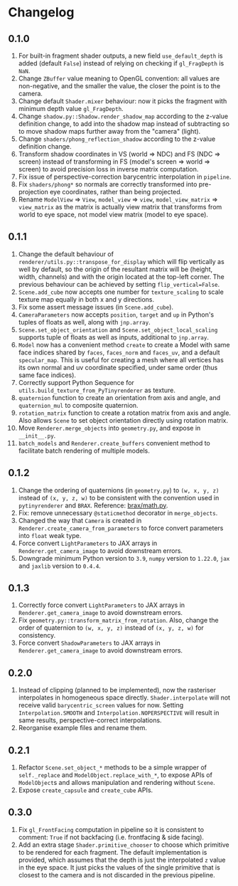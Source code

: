 # Changelog

## 0.1.0

1. For built-in fragment shader outputs, a new field `use_default_depth` is added (default `False`) instead of relying on checking if `gl_FragDepth` is `NaN`.
2. Change `ZBuffer` value meaning to OpenGL convention: all values are non-negative, and the smaller the value, the closer the point is to the camera.
3. Change default `Shader.mixer` behaviour: now it picks the fragment with minimum depth value `gl_FragDepth`.
4. Change `shadow.py::Shadow.render_shadow_map` according to the z-value definition change, to add into the shadow map instead of subtracting so to move shadow maps further away from the "camera" (light).
5. Change `shaders/phong_reflection_shadow` according to the z-value definition change.
6. Transform shadow coordinates in VS (world => NDC) and FS (NDC => screen) instead of transforming in FS (model's screen => world => screen) to avoid precision loss in inverse matrix computation.
7. Fix issue of perspective-correction barycentric interpolation in `pipeline`.
8. Fix `shaders/phong*` so normals are correctly transformed into pre-projection eye coordinates, rather than being projected.
9. Rename `ModelView` => `View`, `model_view` => `view`, `model_view_matrix` => `view_matrix` as the matrix is actually view matrix that transforms from world to eye space, not model view matrix (model to eye space).

## 0.1.1

1. Change the default behaviour of `renderer/utils.py::transpose_for_display` which will flip vertically as well by default, so the origin of the resultant matrix will be (height, width, channels) and with the origin located at the top-left corner. The previous behaviour can be achieved by setting `flip_vertical=False`.
2. `Scene.add_cube` now accepts one number for `texture_scaling` to scale texture map equally in both x and y directions.
3. Fix some assert message issues (in `Scene.add_cube`).
4. `CameraParameters` now accepts `position`, `target` and `up` in Python's tuples of floats as well, along with `jnp.array`.
5. `Scene.set_object_orientation` and `Scene.set_object_local_scaling` supports tuple of floats as well as inputs, additional to `jnp.array`.
6. `Model` now has a convenient method `create` to create a Model with same face indices shared by `faces`, `faces_norm` and `faces_uv`, and a default `specular_map`. This is useful for creating a mesh where all vertices has its own normal and uv coordinate specified, under same order (thus same face indices).
7. Correctly support Python Sequence for `utils.build_texture_from_PyTinyrenderer` as texture.
8. `quaternion` function to create an orientation from axis and angle, and `quaternion_mul` to composite quaternion.
9. `rotation_matrix` function to create a rotation matrix from axis and angle. Also allows `Scene` to set object orientation directly using rotation matrix.
10. Move `Renderer.merge_objects` into `geometry.py`, and expose in `__init__.py`.
11. `batch_models` and `Renderer.create_buffers` convenient method to facilitate batch rendering of multiple models.

## 0.1.2

1. Change the ordering of quaternions (in `geometry.py`) to `(w, x, y, z)` instead of `(x, y, z, w)` to be consistent with the convention used in `pytinyrenderer` and `BRAX`. Reference: [brax/math.py](https://github.com/google/brax/blob/aebd8b8cb34430f6eaf6f914293f901e3c8d9a22/brax/math.py).
2. Fix: remove unnecessary `@staticmethod` decorator in `merge_objects`.
3. Changed the way that `Camera` is created in `Renderer.create_camera_from_parameters` to force convert parameters into `float` weak type.
4. Force convert `LightParameters` to JAX arrays in `Renderer.get_camera_image` to avoid downstream errors.
5. Downgrade minimum Python version to `3.9`, `numpy` version to `1.22.0`, `jax` and `jaxlib` version to `0.4.4`.

## 0.1.3

1. Correctly force convert `LightParameters` to JAX arrays in `Renderer.get_camera_image` to avoid downstream errors.
2. Fix `geometry.py::transform_matrix_from_rotation`. Also, change the order of quaternion to `(w, x, y, z)` instead of `(x, y, z, w)` for consistency.
3. Force convert `ShadowParameters` to JAX arrays in `Renderer.get_camera_image` to avoid downstream errors.

## 0.2.0

1. Instead of clipping (planned to be implemented), now the rasteriser interpolates in homogeneous space directly. `Shader.interpolate` will not receive valid `barycentric_screen` values for now. Setting `Interpolation.SMOOTH` and `Interpolation.NOPERSPECTIVE` will result in same results, perspective-correct interpolations.
2. Reorganise example files and rename them.

## 0.2.1

1. Refactor `Scene.set_object_*` methods to be a simple wrapper of `self._replace` and `ModelObject.replace_with_*`, to expose APIs of `ModelObject`s and allows manipulation and rendering without `Scene`.
2. Expose `create_capsule` and `create_cube` APIs.

## 0.3.0

1. Fix `gl_FrontFacing` computation in pipeline so it is consistent to comment: `True` if not backfacing (i.e. frontfacing & side facing).
2. Add an extra stage `Shader.primitive_chooser` to choose which primitive to be rendered for each fragment. The default implementation is provided, which assumes that the depth is just the interpolated `z` value in the eye space. It just picks the values of the single primitive that is closest to the camera and is not discarded in the previous pipeline.
